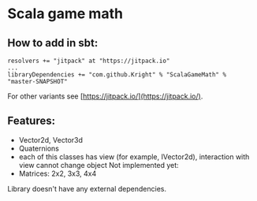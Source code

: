 # Scala game math

## How to add in sbt:
```
resolvers += "jitpack" at "https://jitpack.io"
...
libraryDependencies += "com.github.Kright" % "ScalaGameMath" % "master-SNAPSHOT"
```
For other variants see [https://jitpack.io/](https://jitpack.io/).

## Features:

* Vector2d, Vector3d
* Quaternions
* each of this classes has view (for example, IVector2d), interaction with view cannot change object
Not implemented yet:
* Matrices: 2x2, 3x3, 4x4


Library doesn't have any external dependencies.